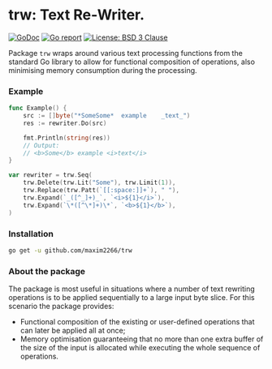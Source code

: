 # trw: Text Re-Writer.

[![GoDoc](https://godoc.org/github.com/maxim2266/trw?status.svg)](https://godoc.org/github.com/maxim2266/trw)
[![Go report](http://goreportcard.com/badge/maxim2266/trw)](http://goreportcard.com/report/maxim2266/trw)
[![License: BSD 3 Clause](https://img.shields.io/badge/License-BSD_3--Clause-yellow.svg)](https://opensource.org/licenses/BSD-3-Clause)

Package `trw` wraps around various text processing functions from the standard
Go library to allow for functional composition of operations, also minimising
memory consumption during the processing.

### Example
```Go
func Example() {
	src := []byte("*SomeSome*  example    _text_")
	res := rewriter.Do(src)

	fmt.Println(string(res))
	// Output:
	// <b>Some</b> example <i>text</i>
}

var rewriter = trw.Seq(
	trw.Delete(trw.Lit("Some"), trw.Limit(1)),
	trw.Replace(trw.Patt(`[[:space:]]+`), " "),
	trw.Expand(`_([^_]+)_`, `<i>${1}</i>`),
	trw.Expand(`\*([^\*]+)\*`, `<b>${1}</b>`),
)
```

### Installation

```bash
go get -u github.com/maxim2266/trw
```

### About the package

The package is most useful in situations where a number of text rewriting
operations is to be applied sequentially to a large input byte slice. For this scenario the package provides:
- Functional composition of the existing or user-defined operations that can later be
applied all at once;
- Memory optimisation guaranteeing that no more than one extra buffer of the size of the input is allocated
while executing the whole sequence of operations.
